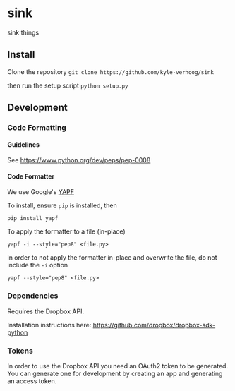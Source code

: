 # sink
sink things

## Install
Clone the repository
`git clone https://github.com/kyle-verhoog/sink`

then run the setup script
`python setup.py`

## Development

### Code Formatting

#### Guidelines
See https://www.python.org/dev/peps/pep-0008

#### Code Formatter
We use Google's [YAPF](https://github.com/google/yapf)


To install, ensure `pip` is installed, then

`pip install yapf`


To apply the formatter to a file (in-place)

`yapf -i --style="pep8" <file.py>`

in order to not apply the formatter in-place and overwrite the file, do not include the `-i` option

`yapf --style="pep8" <file.py>`

### Dependencies
Requires the Dropbox API.

Installation instructions here: https://github.com/dropbox/dropbox-sdk-python

### Tokens
In order to use the Dropbox API you need an OAuth2 token to be generated. You can generate one for development by creating an app and generating an access token.

